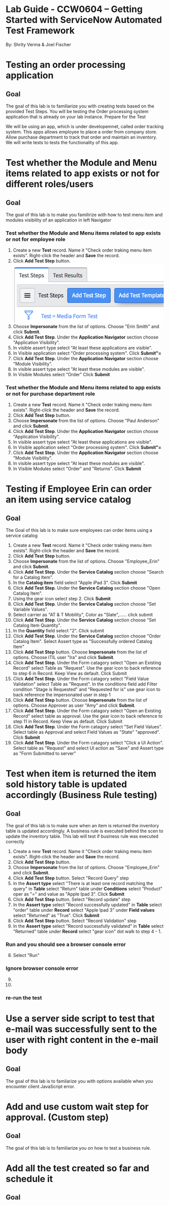 # Lab Guide - CCW0604 – Getting Started with ServiceNow Automated Test Framework

By: Shrity Verma & Joel Fischer

# Testing an order processing application
## Goal
The goal of this lab is to familiarize you with creating tests based on the provided Test Steps. You will be testing the Order processing system application that is already on your lab instance. 
Prepare for the Test

We will be using an app, which is under developemnet, called order tracking system. This apps allows employee to place a order from company store. Allow purchase department to track that order and maintain an inventory. We will write tests to tests the functionality of this app.

# Test whether the Module and Menu items related to app exists or not for different roles/users
## Goal
The goal of this lab is to make you familirize with how to test menu item and modules visibility of an application in left Navigator
### Test whether the Module and Menu items related to app exists or not for employee role
1.	Create a new **Test** record. Name it "Check order traking menu item exists". Right-click the header and **Save** the record.
2.	Click **Add Test Step** button. ![](images/test_form_add_test_step.png)
3.  Choose **Impersonate** from the list of options. Choose "Erin Smith" and click **Submit**. 
4.  Click **Add Test Step**. Under the **Application Navigator** section choose "Application Visibility". 
5.  In visible assert type select "At least these applications are visible".
6.  In Visible application select "Order processing system". Click **Submit"=**
7.  Click **Add Test Step**. Under the **Application Navigator** section choose "Module Visibility". 
8.  In visible assert type select "At least these modules are visible".
9.  In Visible Modules select "Order" Click **Submit**

### Test whether the Module and Menu items related to app exists or not for purchase department role
1.  Create a new **Test** record. Name it "Check order traking menu item exists". Right-click the header and **Save** the record.
2.	Click **Add Test Step** button. 
3.  Choose **Impersonate** from the list of options. Choose "Paul Anderson" and click **Submit**. 
4.  Click **Add Test Step**. Under the **Application Navigator** section choose "Application Visibility". 
5.  In visible assert type select "At least these applications are visible".
6.  In Visible application select "Order processing system". Click **Submit"=**
7.  Click **Add Test Step**. Under the **Application Navigator** section choose "Module Visibility". 
8.  In visible assert type select "At least these modules are visible".
9.  In Visible Modules select "Order" and "Returns". Click **Submit**

# Testing if Employee Erin can order an item using service catalog
## Goal
The Goal of this lab is to make sure employees can order items using a service catalog

1.  Create a new **Test** record. Name it "Check order traking menu item exists". Right-click the header and **Save** the record.
2.	Click **Add Test Step** button. 
3.  Choose **Impersonate** from the list of options. Choose "Employee_Erin" and click **Submit**. 
4.  Click **Add Test Step**. Under the **Service Catalog** section choose "Search for a Catalog Item".
5.  In the **Catalog item** field select "Apple iPad 3". Click **Submit**
6.  Click **Add Test Step**. Under the **Service Catalog** section choose "Open Catalog Item".
7.  Using the gear icon select step 2. Click **Submit**
8.  Click **Add Test Step**. Under the **Service Catalog** section choose "Set Variable Values".
9.  Select carrier as "AT & T Mobility", Color as "Slate",...... click submit
10. Click **Add Test Step**. Under the **Service Catalog** section choose "Set Catalog Item Quantity".
11. In the **Quantity** field select "2". Click submit
12. Click **Add Test Step**. Under the **Service Catalog** section choose "Order Catalog Item". Select Assert type as "Successfully ordered Catalog Item"
13. Click **Add Test Step** button. Choose **Impersonate** from the list of options. Choose ITIL user "Ira" and click **Submit**. 
14. Click **Add Test Step**. Under the Form catagory select "Open an Existing Record" select Table as "Request". Use the gear icon to back reference to step 6 in Record. Keep View as default. Click Submit
15. Click **Add Test Step**. Under the Form catagory select "Field Value Validation" select Table as "Request". In the conditions field add Filter condition "Stage is Requested" and "Requested for is"  use gear icon to back reference the impersonated user in step 1
13. Click **Add Test Step** button. Choose **Impersonate** from the list of options. Choose Approver as user "Amy" and click **Submit**. 
14. Click **Add Test Step**. Under the Form catagory select "Open an Existing Record" select table as approval. Use the gear icon to back reference to step 11 in Record. Keep View as default. Click Submit
15. Click **Add Test Step**. Under the Form catagory select "Set Field Values". Select table as Approval and select Field Values as "State" "approved". Click **Submit**
17. Click **Add Test Step**. Under the Form catagory select "Click a UI Action". Select table as "Request" and select UI action as "Save" and Assert type as "Form Submitted to server"


# Test when item is returned the item sold history table is updated accordingly (Business Rule testing)
## Goal
The goal of this lab is to make sure when an item is returned the inventory table is updated accordingly. A business rule is executed behind the scen to update the inventory table. This lab will test if business rule was executed correctly

1. Create a new **Test** record. Name it "Check order traking menu item exists". Right-click the header and **Save** the record.
2. Click **Add Test Step** button. 
3. Choose **Impersonate** from the list of options. Choose "Employee_Erin" and click **Submit**. 
4. Click **Add Test Step** button. Select "Record Query" step
5. In the **Assert type** select "There is at least one record matching the query" in **Table** select "Return" table under **Conditions** select "Product" oper as "=" and value as "Apple Ipad 3". Click **Submit**
4. Click **Add Test Step** button. Select "Record update" step
5. In the **Assert type** select "Record successfully updated" in **Table** select "order" table under **Record** select "Apple Ipad 3" under **Field values** select "Returned" as "True". Click **Submit**
6. Click **Add Test Step** button. Select "Record Validation" step  
7. In the **Assert type** select "Record successfully validated" in **Table** select "Returned" table under **Record** select "gear icon" dot walk to step 4 - 1.
### Run and you should see a browser console error
8. Select "Run"
### Ignore browser console error
9. 
10. 
### re-run the test

# Use a server side script to test that e-mail was successfully sent to the user with right content in the e-mail body
## Goal
The goal of this lab is to familarize you with options available when you encounter client JavaScript error.

# Add and use custom wait step for approval. (Custom step)
## Goal
The goal of this lab is to familiarize you on how to test a business rule.

# Add all the test created so far and schedule it
## Goal

